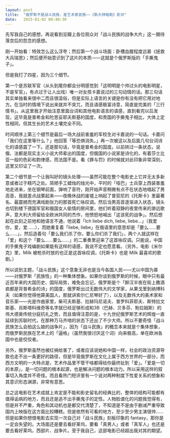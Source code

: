 ```yaml
---
layout: post
title:  "俄罗斯不是战斗民族，是艺术家民族——《斯大林格勒》影评"
date:   2015-01-02 00:40:30
---
```


先写我自己的感想，再说看到豆瓣上各位观众对「战斗民族的战争大片」这一期待落空后的怨念的感想。

刚一开始看：特效怎么这么浮夸；然后第一个战斗场面：卧槽血腥程度远甚《拯救大兵瑞恩》；然后便开始意识到了这片的本质——这就是个俄罗斯版的「手撕鬼子」。

但是我打了四星，因为三个细节。

第一个是苏联军官（从头到尾你都会分明感觉到「这明明是个帅过头的电影明星，不是军官」，有点过于让人出戏）唯一对女孩卡嘉说过的三句动情的话。那三句话其实单独看来很中二而且很滥俗，但是实际上语言的关键是你有没有把它用对地方。在当时的情境下说出来就并不突兀，而且语感极富诗意，简直是完美的「三行情书」。从这里我才开始注意里面台词和其他电影语言的语感，直到看完以后发现，这毕竟是普希金和陀思妥耶夫斯基的国度，和贵国的手撕鬼子相比，大体上定性相同，但其生长的艺术土壤完全不同。

时间顺序上第三个细节是最后一场大战前害羞的军校生对卡嘉说的一句话。卡嘉问「我们在这里等什么？」他回答「等恐惧消失。」再一次被这以及后面几句台词诗化的语感震了一下。还是那句话，毕竟是普希金的国度。以前转过一条状态，说俄、法都是现实主义小说大师辈出的国度，但俄国的小说家是诗化的，有着莎士比亚一般的色彩和韵律感，而法国不是。看《罪与罚》的时候就对此印象非常深刻，这里又印证了一次。

第二个细节是一个让我叫好的镜头处理——虽然可能在整个电影史上它并无太多新意或者过于精巧之处。简陋手工蜡烛的烛光中，平时的「哑巴」士兵穿上西装害羞地走进来，坐在钢琴前面，弹响了音符，刚开始声音稍微有点不在状态地唱起了男高音，我就差点战栗起来——夜晚休战的废墟上响起了普契尼的《托斯卡》里最著名、最震撼而充满戏剧张力的那首死亡咏叹调。然后当男高音逐渐进入状态，镜头也切到楼下德国军官和俄国女人偷情的房间里，他们听着寂静的夜里传来的渺远歌声，意大利大师留给全欧洲共同的杰作，他愤怒地喊出「这该死的战争」。然后想起在此刻之前他和她语言不通，他说着「Ich liebe dich, liebe, liebe...」（我爱你，爱，爱……），而她重复着「liebe, liebe」在俄语里的意思却是「要么……要么……」，然后造着句「要么我们杀了你，要么你们杀了我们」，两个人就这样在「爱」和这个「要么……要么……」的二重奏里迎来了这首咏叹调。只能说，中国的手撕鬼子戏编剧如果能有这样的语感，我说不定也愿意看。（另外，电影《米尔克》里，Milk 被枪杀时放的也正是这首咏叹调，《托斯卡》也是 Milk 最喜欢的歌剧。）

所以说到主题，「战斗民族」这个意象无非也是当今各国人民——尤以中国为甚——对俄罗斯「民族性」的一种集体想象。如果你谈到俄罗斯的时候，眼中只有最近百年来的大国历史、国际局势，难免会忘记，俄罗斯是个「醉汉半夜在街上撒酒疯都是背普希金的诗」的国度，俄罗斯出过无数伟大的文学家，从果戈里到纳博科夫（如果你觉得他算美国人，那就讲索尔仁尼琴好了），以及无数伟大的美术家和音乐家——光是作曲家里，柴可夫斯基、拉赫玛尼诺夫、普罗科菲耶夫、斯特拉文斯基、肖斯塔科维奇等名字就已经足够形成和3B（巴赫、贝多芬、勃拉姆斯）的伟大德奥传统分庭抗礼之势，而且值得注意的是，十九世纪俄罗斯艺术的辉煌一直延续到苏联时代，在那种万马齐喑的状态下还出了不少大师。所以不要奇怪「战斗民族怎么会拍这么娘的战争片」，因为「战斗民族」的概念本来就是个集体想象，而俄罗斯民族在艺术上的「逼格」（虽然我很讨厌这个词）向来极高，单在欧洲各国中也是佼佼者。

另外，俄罗斯虽然也被红祸给害了，或者应该说她和中国一样，社会的政治资源导致也走不出一条更好的路径，但是毕竟俄罗斯在文化上属于西方世界的一部分，而西方文明的一大特点是，艺术作品里不管干啥都得给你最终扯到「爱」。「爱是一切的本原」，是一切问题的根本起源，也是解决问题的根本动力。所以采用这样的叙事切入角度并不奇怪。而且看热门短评里有一个说对两种制度下性爱关系的想象和其意识形态渊源，非常有意思。

总之这电影在艺术成就上肯定是不能和影史留名的经典比的，整体的结构可能都有值得诟病的地方，而且还是逃不出手撕鬼子的定性。人物脸谱化的问题我觉得有，但是并不严重，角色和其动机也是都交代清楚了，不知道是不是由于删减严重导致国内上映版在这方面比较糟糕。但是依然有可看的地方，至少至少男主演很帅……但是如果你想借电影去实现一次自己对「战斗民族」刻板印象的 fantasy，那你是一定会失望的。大场面还是要去看好莱坞，要看「真男人」或者「真军人」也还是要去看好莱坞，西部片、战争片。至于我自己，这部电影已经超出我对其的期望。